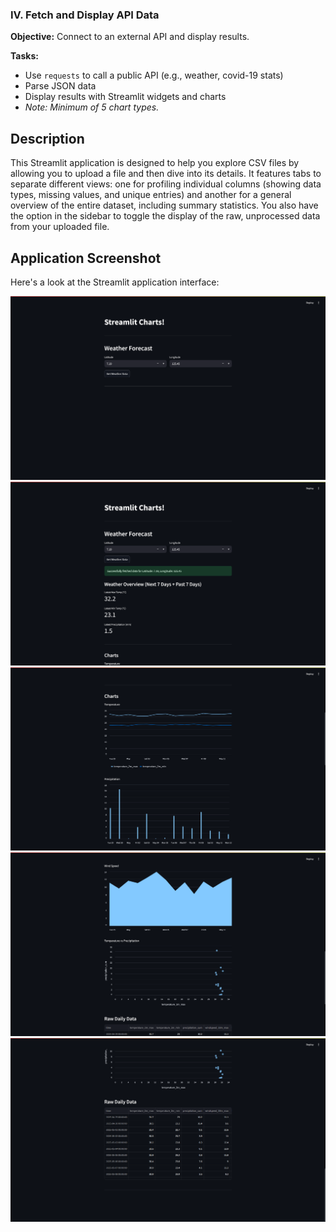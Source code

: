 ### IV. Fetch and Display API Data

**Objective:** Connect to an external API and display results.

**Tasks:**

* Use `requests` to call a public API (e.g., weather, covid-19 stats)
* Parse JSON data
* Display results with Streamlit widgets and charts
* *Note: Minimum of 5 chart types.*

## Description

This Streamlit application is designed to help you explore CSV files by allowing you to upload a file and then dive into its details. It features tabs to separate different views: one for profiling individual columns (showing data types, missing values, and unique entries) and another for a general overview of the entire dataset, including summary statistics. You also have the option in the sidebar to toggle the display of the raw, unprocessed data from your uploaded file.

## Application Screenshot

Here's a look at the Streamlit application interface:

![Streamlit Application Screenshot](./screenshot/Screenshot-2025-05-06-at-22-44-23-Streamlit.png)
![Streamlit Application Screenshot](./screenshot/Screenshot-2025-05-06-at-22-44-54-Streamlit.png)
![Streamlit Application Screenshot](./screenshot/Screenshot-2025-05-06-at-22-45-02-Streamlit.png)
![Streamlit Application Screenshot](./screenshot/Screenshot-2025-05-06-at-22-45-09-Streamlit.png)
![Streamlit Application Screenshot](./screenshot/Screenshot-2025-05-06-at-22-45-15-Streamlit.png)